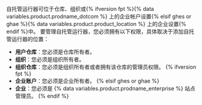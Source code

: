 自托管运行器可位于仓库、组织或{% ifversion fpt %}{% data variables.product.prodname_dotcom %} 上的企业帐户设置{% elsif ghes or ghae %}{% data variables.product.product_location %} 上的企业设置{% endif %}中。 要管理自托管运行器，您必须拥有以下权限，具体取决于添加自托管运行器的位置：
- **用户仓库**：您必须是仓库所有者。
- **组织**：您必须是组织所有者。
- **组织仓库**：您必须是组织所有者或者拥有该仓库的管理员权限。
{% ifversion fpt %}
- **企业账户**：您必须是企业所有者。
{% elsif ghes or ghae %}
- **企业**：您必须是 {% data variables.product.prodname_enterprise %} 站点管理员。
{% endif %}
